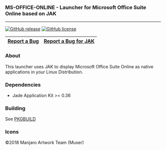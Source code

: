 ### MS-OFFICE-ONLINE - Launcher for Microsoft Office Suite Online based on JAK
---------

[![GitHub release](https://img.shields.io/github/release/manjaro/ms-office-online-launcher.svg)](https://github.com/manjaro/ms-office-online-launcher/releases)
[![GitHub license](https://img.shields.io/github/license/manjaro/ms-office-online-launcher.svg)](https://github.com/manjaro/ms-office-online-launcher/blob/master/LICENSE)

| [Report a Bug](https://github.com/manjaro/ms-office-online-launcher/issues/new) | [Report a Bug for JAK](https://github.com/codesardine/Jade-Application-Kit/issues/new)
|:-----------------------------------------:|:-----------------------------------------:|

### About

This launcher uses JAK to display Microsoft Office Suite Online as native applications in your Linux Distribution.

### Dependencies

* Jade Application Kit >= 0.36

### Building

See [PKGBUILD](https://github.com/manjaro/packages-community/raw/master/ms-office-online/PKGBUILD)

### Icons

©2018 Manjaro Artwork Team (Muser)
